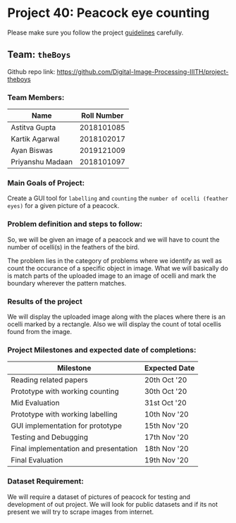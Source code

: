 # Project 40: Peacock eye counting
Please make sure you follow the project [guidelines](./guidelines.md) carefully.

## Team: `theBoys`

Github repo link: https://github.com/Digital-Image-Processing-IIITH/project-theboys

### Team Members:
| Name                        | Roll Number               |
|-----------------------------|---------------------------|
| Astitva Gupta               | 2018101085                |
| Kartik Agarwal              | 2018102017                |
| Ayan Biswas                 | 2019121009                |
| Priyanshu Madaan            | 2018101097                |

### Main Goals of Project:
Create a GUI tool for `labelling` and `counting` the `number of ocelli (feather eyes)` for a given picture of a peacock.

### Problem definition and steps to follow:
So, we will be given an image of a peacock and we will have to count the number of ocelli(s) in the feathers of the bird.

The problem lies in the category of problems where we identify as well as count the occurance of a specific object in image.
What we will basically do is match parts of the uploaded image to an image of ocelli and mark the boundary wherever the pattern matches.

### Results of the project
We will display the uploaded image along with the places where there is an ocelli marked by a rectangle.
Also we will display the count of total ocellis found from the image.

### Project Milestones and expected date of completions:
| Milestone | Expected Date |
|-----------|-----|
| Reading related papers | 20th Oct '20 |
| Prototype with working counting | 30th Oct '20 |
| Mid Evaluation | 31st Oct '20 |
| Prototype with working labelling | 10th Nov '20 |
| GUI implementation for prototype | 15th Nov '20 |
| Testing and Debugging | 17th Nov '20 |
| Final implementation and presentation | 18th Nov '20 |
| Final Evaluation | 19th Nov '20 |

### Dataset Requirement:
We will require a dataset of pictures of peacock for testing and development of out project.
We will look for public datasets and if its not present we will try to scrape images from internet.
